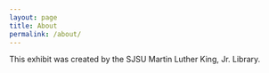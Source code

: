 ```yaml
---
layout: page
title: About
permalink: /about/
---
```

This exhibit was created by the SJSU Martin Luther King, Jr. Library.
